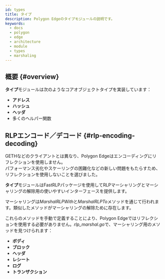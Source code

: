 ```yaml
---
id: types
title: タイプ
description: Polygon Edgeのタイプモジュールの説明です。
keywords:
  - docs
  - polygon
  - edge
  - architecture
  - module
  - types
  - marshaling
---
```


## 概要 {#overview}

**タイプ**モジュールは次のようなコアオブジェクトタイプを実装しています：

* **アドレス**
* **ハッシュ**
* **ヘッダ**
* 多くのヘルパー関数

## RLPエンコード／デコード {#rlp-encoding-decoding}

GETHなどのクライアントとは異なり、Polygon Edgeはエンコーディングにリフレクションを使用しません。<br />
パフォーマンス劣化やスケーリングの困難化などの新しい問題をもたらすため、リフレクションを使用しないことを選びました。

**タイプ**モジュールはFastRLPパッケージを使用してRLPマーシャリングとマーシャリングの解除用の使いやすいインターフェースを提供します。

マーシャリングは*MarshalRLPWith*と*MarshalRLPTo*メソッドを通じて行われます。類似したメソッドがマーシャリングの解除ために存在します。

これらのメソッドを手動で定義することにより、Polygon Edgeではリフレクションを使用する必要がありません。*rlp_marshal.go*で、マーシャリング用のメソッドを見つけられます：

* **ボディ**
* **ブロック**
* **ヘッダ**
* **レシート**
* **ログ**
* **トランザクション**